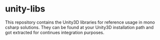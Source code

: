 # unity-libs
This repository contains the Unity3D libraries for reference usage in mono csharp solutions.
They can be found at your Unity3D installation path and got extracted for continues integration purposes.
